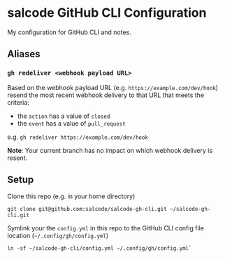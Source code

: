 # salcode GitHub CLI Configuration

My configuration for GitHub CLI and notes.

## Aliases

### `gh redeliver <webhook payload URL>`

Based on the webhook payload URL (e.g. `https://example.com/dev/hook`) resend the most recent webhook delivery to that URL that meets the criteria:

- the `action` has a value of `closed`
- the `event` has a value of `pull_request`

e.g. `gh redeliver https://example.com/dev/hook`

**Note**: Your current branch has no impact on which webhook delivery is resent.

## Setup

Clone this repo (e.g. in your home directory)

```
git clone git@github.com:salcode/salcode-gh-cli.git ~/salcode-gh-cli.git
```

Symlink your the `config.yml` in this repo to the GitHub CLI config file location (`~/.config/gh/config.yml`)

```
ln -sf ~/salcode-gh-cli/config.yml ~/.config/gh/config.yml`
```
